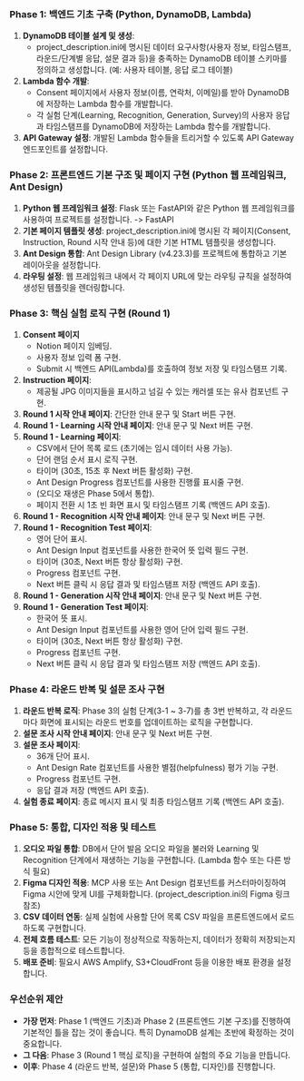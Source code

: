 ### **Phase 1: 백엔드 기초 구축 (Python, DynamoDB, Lambda)**

1. **DynamoDB 테이블 설계 및 생성**: 
    - project_description.ini에 명시된 데이터 요구사항(사용자 정보, 타임스탬프, 라운드/단계별 응답, 설문 결과 등)을 충족하는 DynamoDB 테이블 스키마를 정의하고 생성합니다. 
    (예: 사용자 테이블, 응답 로그 테이블)
2. **Lambda 함수 개발**:
    - Consent 페이지에서 사용자 정보(이름, 연락처, 이메일)를 받아 DynamoDB에 저장하는 Lambda 함수를 개발합니다.
    - 각 실험 단계(Learning, Recognition, Generation, Survey)의 사용자 응답과 타임스탬프를 DynamoDB에 저장하는 Lambda 함수를 개발합니다.
3. **API Gateway 설정**: 개발된 Lambda 함수들을 트리거할 수 있도록 API Gateway 엔드포인트를 설정합니다.

### **Phase 2: 프론트엔드 기본 구조 및 페이지 구현 (Python 웹 프레임워크, Ant Design)**

1. **Python 웹 프레임워크 설정**: Flask 또는 FastAPI와 같은 Python 웹 프레임워크를 사용하여 프로젝트를 설정합니다. -> FastAPI
2. **기본 페이지 템플릿 생성**: 
    project_description.ini에 명시된 각 페이지(Consent, Instruction, Round 시작 안내 등)에 대한 기본 HTML 템플릿을 생성합니다.
3. **Ant Design 통합**: Ant Design Library (v4.23.3)를 프로젝트에 통합하고 기본 레이아웃을 설정합니다.
4. **라우팅 설정**: 웹 프레임워크 내에서 각 페이지 URL에 맞는 라우팅 규칙을 설정하여 생성된 템플릿을 렌더링합니다.

### **Phase 3: 핵심 실험 로직 구현 (Round 1)**

1. **Consent 페이지**
    - Notion 페이지 임베딩.
    - 사용자 정보 입력 폼 구현.
    - Submit 시 백엔드 API(Lambda)를 호출하여 정보 저장 및 타임스탬프 기록.
2. **Instruction 페이지**:
    - 제공될 JPG 이미지들을 표시하고 넘길 수 있는 캐러셀 또는 유사 컴포넌트 구현.
3. **Round 1 시작 안내 페이지**: 간단한 안내 문구 및 Start 버튼 구현.
4. **Round 1 - Learning 시작 안내 페이지**: 안내 문구 및 Next 버튼 구현.
5. **Round 1 - Learning 페이지**:
    - CSV에서 단어 목록 로드 (초기에는 임시 데이터 사용 가능).
    - 단어 랜덤 순서 표시 로직 구현.
    - 타이머 (30초, 15초 후 Next 버튼 활성화) 구현.
    - Ant Design Progress 컴포넌트를 사용한 진행률 표시줄 구현.
    - (오디오 재생은 Phase 5에서 통합).
    - 페이지 전환 시 1초 빈 화면 표시 및 타임스탬프 기록 (백엔드 API 호출).
6. **Round 1 - Recognition 시작 안내 페이지**: 안내 문구 및 Next 버튼 구현.
7. **Round 1 - Recognition Test 페이지**:
    - 영어 단어 표시.
    - Ant Design Input 컴포넌트를 사용한 한국어 뜻 입력 필드 구현.
    - 타이머 (30초, Next 버튼 항상 활성화) 구현.
    - Progress 컴포넌트 구현.
    - Next 버튼 클릭 시 응답 결과 및 타임스탬프 저장 (백엔드 API 호출).
8. **Round 1 - Generation 시작 안내 페이지**: 안내 문구 및 Next 버튼 구현.
9. **Round 1 - Generation Test 페이지**:
    - 한국어 뜻 표시.
    - Ant Design Input 컴포넌트를 사용한 영어 단어 입력 필드 구현.
    - 타이머 (30초, Next 버튼 항상 활성화) 구현.
    - Progress 컴포넌트 구현.
    - Next 버튼 클릭 시 응답 결과 및 타임스탬프 저장 (백엔드 API 호출).

### **Phase 4: 라운드 반복 및 설문 조사 구현**

1. **라운드 반복 로직**: Phase 3의 실험 단계(3-1 ~ 3-7)를 총 3번 반복하고, 각 라운드마다 화면에 표시되는 라운드 번호를 업데이트하는 로직을 구현합니다.
2. **설문 조사 시작 안내 페이지**: 안내 문구 및 Next 버튼 구현.
3. **설문 조사 페이지**:
    - 36개 단어 표시.
    - Ant Design Rate 컴포넌트를 사용한 별점(helpfulness) 평가 기능 구현.
    - Progress 컴포넌트 구현.
    - 응답 결과 저장 (백엔드 API 호출).
4. **실험 종료 페이지**: 종료 메시지 표시 및 최종 타임스탬프 기록 (백엔드 API 호출).

### **Phase 5: 통합, 디자인 적용 및 테스트**

1. **오디오 파일 통합**: DB에서 단어 발음 오디오 파일을 불러와 Learning 및 Recognition 단계에서 재생하는 기능을 구현합니다. (Lambda 함수 또는 다른 방식 필요)
2. **Figma 디자인 적용**: MCP 사용 또는 Ant Design 컴포넌트를 커스터마이징하여 Figma 시안에 맞게 UI를 구체화합니다. (project_description.ini의 Figma 링크 참조)
3. **CSV 데이터 연동**: 실제 실험에 사용할 단어 목록 CSV 파일을 프론트엔드에서 로드하도록 구현합니다.
4. **전체 흐름 테스트**: 모든 기능이 정상적으로 작동하는지, 데이터가 정확히 저장되는지 등을 종합적으로 테스트합니다.
5. **배포 준비**: 필요시 AWS Amplify, S3+CloudFront 등을 이용한 배포 환경을 설정합니다.

### 우선순위 제안

- **가장 먼저**: Phase 1 (백엔드 기초)과 Phase 2 (프론트엔드 기본 구조)를 진행하여 기본적인 틀을 잡는 것이 좋습니다. 특히 DynamoDB 설계는 초반에 확정하는 것이 중요합니다.
- **그 다음**: Phase 3 (Round 1 핵심 로직)을 구현하여 실험의 주요 기능을 만듭니다.
- **이후**: Phase 4 (라운드 반복, 설문)와 Phase 5 (통합, 디자인)를 진행합니다.



